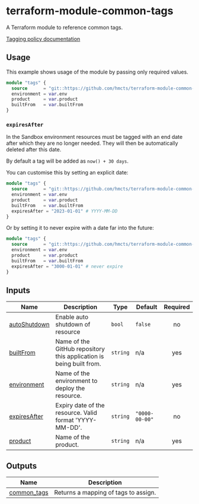 # terraform-module-common-tags 

A Terraform module to reference common tags.

[Tagging policy documentation](https://tools.hmcts.net/confluence/display/DCO/Tagging+v0.4)

## Usage

This example shows usage of the module by passing only required  values.

```terraform
module "tags" {
  source      = "git::https://github.com/hmcts/terraform-module-common-tags.git?ref=master"
  environment = var.env
  product     = var.product
  builtFrom   = var.builtFrom
}
```

### `expiresAfter`

In the Sandbox environment resources must be tagged with an end date after which they are no longer needed.
They will then be automatically deleted after this date.

By default a tag will be added as `now() + 30 days`.

You can customise this by setting an explicit date:

```terraform
module "tags" {
  source      = "git::https://github.com/hmcts/terraform-module-common-tags.git?ref=master"
  environment = var.env
  product     = var.product
  builtFrom   = var.builtFrom
  expiresAfter = "2023-01-01" # YYYY-MM-DD
}
```

Or by setting it to never expire with a date far into the future:

```terraform
module "tags" {
  source      = "git::https://github.com/hmcts/terraform-module-common-tags.git?ref=master"
  environment = var.env
  product     = var.product
  builtFrom   = var.builtFrom
  expiresAfter = "3000-01-01" # never expire
}
```

<!-- BEGIN_TF_DOCS -->


## Inputs

| Name | Description | Type | Default | Required |
|------|-------------|------|---------|:--------:|
| <a name="input_autoShutdown"></a> [autoShutdown](#input\_autoShutdown) | Enable auto shutdown of resource | `bool` | `false` | no |
| <a name="input_builtFrom"></a> [builtFrom](#input\_builtFrom) | Name of the GitHub repository this application is being built from. | `string` | n/a | yes |
| <a name="input_environment"></a> [environment](#input\_environment) | Name of the environment to deploy the resource. | `string` | n/a | yes |
| <a name="input_expiresAfter"></a> [expiresAfter](#input\_expiresAfter) | Expiry date of the resource. Valid format 'YYYY-MM-DD'. | `string` | `"0000-00-00"` | no |
| <a name="input_product"></a> [product](#input\_product) | Name of the product. | `string` | n/a | yes |

## Outputs

| Name | Description |
|------|-------------|
| <a name="output_common_tags"></a> [common\_tags](#output\_common\_tags) | Returns a mapping of tags to assign. |
<!-- END_TF_DOCS -->


